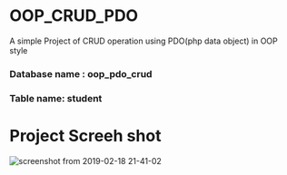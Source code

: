 # OOP_CRUD_PDO
A simple Project of CRUD operation using PDO(php data object) in OOP style





### Database name : oop_pdo_crud

### Table name: student


# Project Screeh shot



![screenshot from 2019-02-18 21-41-02](https://user-images.githubusercontent.com/25143713/52961798-f09e7080-33c5-11e9-9ed6-c38aa8405735.png)


